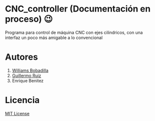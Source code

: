 # CNC_controller (Documentación en proceso)  :wink:
Programa para control de máquina CNC con ejes cilindricos, con una interfaz un poco más amigable a lo convencional
# Autores 
  1. [Williams Bobadilla](https://github.com/WilliBobadilla)
  2. [Guillermo Ruiz](https://github.com/gbruiz)
  3. Enrique Benitez 

# Licencia 
[MIT License](https://opensource.org/licenses/MIT)

